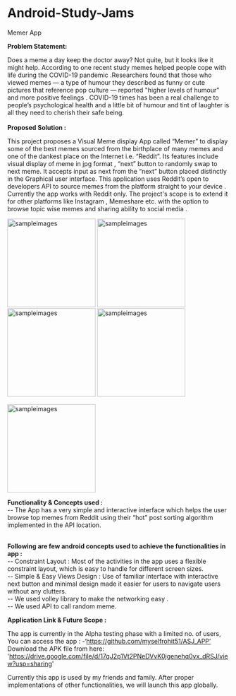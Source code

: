 # Android-Study-Jams

Memer App

<b> Problem Statement: </b><br>

Does a meme a day keep the doctor away? Not quite, but it looks like it might help. According to one recent study memes helped people cope with life during the COVID-19 pandemic .Researchers found that those who viewed memes — a type of humour they described as funny or cute pictures that reference pop culture — reported "higher levels of humour" and more positive feelings . COVID-19 times has been a real challenge to people’s psychological health and a little bit of humour and tint of laughter is all they need to cherish their safe being.
<br>
<br>
<b> Proposed Solution : </b><br>

This project proposes a Visual Meme display App called “Memer” to display some of the best memes sourced from the birthplace of many memes and one of the dankest place on the Internet i.e. “Reddit”. Its features include visual display of meme in jpg format , “next” button to randomly swap to next meme. It accepts input  as next from the “next” button placed distinctly in the Graphical user interface. This application uses Reddit’s open to developers API to source memes from the platform straight to your device . Currently the app works with Reddit only. The project's scope is to extend it for other platforms like Instagram , Memeshare etc. with the option to browse topic wise memes and sharing ability to social media .


<img width="200" alt="sampleimages" src="https://github.com/ridhap/Android-Study-Jams/blob/main/Memer-IMGS/Memer/im2.jpg">  <img width="200" alt="sampleimages" src="https://github.com/ridhap/Android-Study-Jams/blob/main/Memer-IMGS/Memer/im3.jpg">  <img width="200" alt="sampleimages" src="https://github.com/ridhap/Android-Study-Jams/blob/main/Memer-IMGS/Memer/0d382979-3dbb-40b5-91ff-d3a2aeaddb32.jpg">  <img width="200" alt="sampleimages" src="https://github.com/ridhap/Android-Study-Jams/blob/main/Memer-IMGS/Memer/23061256-8b2d-4ecd-95cf-44fcb5a7c0de.jpg"> 


<img width="200" alt="sampleimages" src="https://github.com/ridhap/Android-Study-Jams/blob/main/Memer-IMGS/Memer/im1.jpg">

    	  	
<b> Functionality & Concepts used : </b><br>
--     The App has a very simple and interactive interface which helps the user browse top memes from Reddit using their “hot” post sorting algorithm implemented in the API location. 
</br>
</br>

<b> Following are few android concepts used to achieve the functionalities in app : </b><br>
--     Constraint Layout : Most of the activities in the app uses a flexible constraint layout, which is easy to handle for different screen sizes.<br>
--     Simple & Easy Views Design : Use of familiar interface with interactive next button and minimal design made it easier for users to navigate users without any clutters.<br>
--     We used volley library to make the networking easy .<br>
--     We used API to call random meme.<br>


<b> Application Link & Future Scope : </b><br>

The app is currently in the Alpha testing phase with a limited no. of users, You can access the app : -‘https://github.com/myselfrohit51/ASJ_APP’
Download the APK file from here:  'https://drive.google.com/file/d/17qJ2p1Vt2PNeDVvK0jgenehq0vx_dRSJ/view?usp=sharing'

Currently this app is used by my friends and family. After proper implementations of other functionalities, we will launch this app globally.
